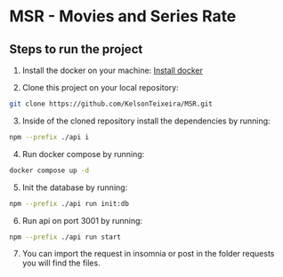 # MSR - Movies and Series Rate

## Steps to run the project

1. Install the docker on your machine: [Install docker](https://docs.docker.com/desktop/)

2. Clone this project on your local repository: 
```bash
git clone https://github.com/KelsonTeixeira/MSR.git 
```

3. Inside of the cloned repository install the dependencies by running: 
```bash
npm --prefix ./api i
````
4. Run docker compose by running:
```bash
docker compose up -d
```

5. Init the database by running: 
```bash
npm --prefix ./api run init:db
```
6. Run api on port 3001 by running:
```bash
npm --prefix ./api run start
```
7. You can import the request in insomnia or post in the folder requests you will find the files.



